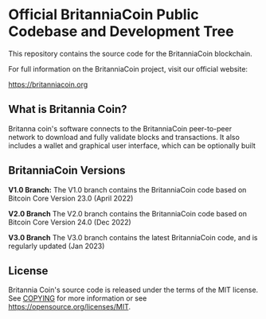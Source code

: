 Official BritanniaCoin Public Codebase and Development Tree
=====================================

This repository contains the source code for the BritanniaCoin blockchain.

For full information on the BritanniaCoin project, visit our official website:

https://britanniacoin.org


What is Britannia Coin?
---------------------

Britanna coin's software connects to the BritanniaCoin peer-to-peer network to download and fully
validate blocks and transactions. It also includes a wallet and graphical user
interface, which can be optionally built


BritanniaCoin Versions
---------------------

**V1.0 Branch:** The V1.0 branch contains the BritanniaCoin code based on Bitcoin Core Version 23.0 (April 2022)

**V2.0 Branch** The V2.0 branch contains the BritanniaCoin code based on Bitcoin Core Version 24.0 (Dec 2022)

**V3.0 Branch** The V3.0 branch contains the latest BritanniaCoin code, and is regularly updated (Jan 2023)

License
-------

Britannia Coin's source code is released under the terms of the MIT license. See [COPYING](COPYING) for more
information or see https://opensource.org/licenses/MIT.
